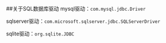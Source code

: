 ##关于SQL数据库驱动
mysql驱动：`com.mysql.jdbc.Driver`

sqlserver驱动：`com.microsoft.sqlserver.jdbc.SQLServerDriver`

sqlite驱动：`org.sqlite.JDBC`